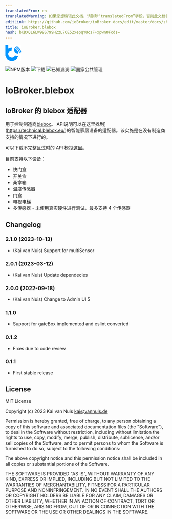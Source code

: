 ```yaml
---
translatedFrom: en
translatedWarning: 如果您想编辑此文档，请删除“translatedFrom”字段，否则此文档将再次自动翻译
editLink: https://github.com/ioBroker/ioBroker.docs/edit/master/docs/zh-cn/adapterref/iobroker.blebox/README.md
title: ioBroker.blebox
hash: bKDXQL6LW99S799H2zL7OE52xepqYUczF+xpwn0Fcds=
---
```

![标识](../../../en/adapterref/iobroker.blebox/admin/blebox.png)

![NPM版本](http://img.shields.io/npm/v/iobroker.blebox.svg)
![下载](https://img.shields.io/npm/dm/iobroker.blebox.svg)
![已知漏洞](https://snyk.io/test/github/ka-vaNu/ioBroker.blebox/badge.svg)
![国家公共管理](https://nodei.co/npm/iobroker.blebox.png?downloads=true)

# IoBroker.blebox
## IoBroker 的 blebox 适配器
用于控制制造商[blebox](https://blebox.eu/)。 API说明可以在这里找到](https://technical.blebox.eu/)的智能家居设备的适配器。该实施是在没有制造商支持的情况下进行的。

可以下载不完整且过时的 API 模拟[这里](https://github.com/blebox/blebox-virtual-devices)。

目前支持以下设备：

* 快门盒
* 开关盒
* 桑拿箱
* 温度传感器
* 门盒
* 电视电梯
* 多传感器 - 未使用真实硬件进行测试，最多支持 4 个传感器

## Changelog

<!--
    Placeholder for the next version:
    ### **WORK IN PROGRESS**
-->

### 2.1.0 (2023-10-13)

* (Kai van Nuis) Support for multiSensor

### 2.0.1 (2023-03-12)

* (Kai van Nuis) Update dependecies

### 2.0.0 (2022-09-18)

* (Kai van Nuis) Change to Admin UI 5

### 1.1.0

* Support for gateBox implemented and eslint converted

### 0.1.2

* Fixes due to code review
### 0.1.1

* First stable release

## License
MIT License

Copyright (c) 2023 Kai van Nuis <kai@vannuis.de>

Permission is hereby granted, free of charge, to any person obtaining a copy
of this software and associated documentation files (the "Software"), to deal
in the Software without restriction, including without limitation the rights
to use, copy, modify, merge, publish, distribute, sublicense, and/or sell
copies of the Software, and to permit persons to whom the Software is
furnished to do so, subject to the following conditions:

The above copyright notice and this permission notice shall be included in all
copies or substantial portions of the Software.

THE SOFTWARE IS PROVIDED "AS IS", WITHOUT WARRANTY OF ANY KIND, EXPRESS OR
IMPLIED, INCLUDING BUT NOT LIMITED TO THE WARRANTIES OF MERCHANTABILITY,
FITNESS FOR A PARTICULAR PURPOSE AND NONINFRINGEMENT. IN NO EVENT SHALL THE
AUTHORS OR COPYRIGHT HOLDERS BE LIABLE FOR ANY CLAIM, DAMAGES OR OTHER
LIABILITY, WHETHER IN AN ACTION OF CONTRACT, TORT OR OTHERWISE, ARISING FROM,
OUT OF OR IN CONNECTION WITH THE SOFTWARE OR THE USE OR OTHER DEALINGS IN THE
SOFTWARE.